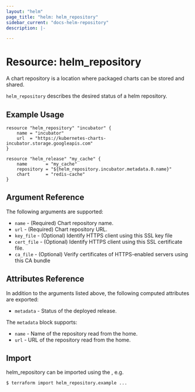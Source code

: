 ```yaml
---
layout: "helm"
page_title: "helm: helm_repository"
sidebar_current: "docs-helm-repository"
description: |-

---
```


# Resource: helm_repository

A chart repository is a location where packaged charts can be stored and shared.

`helm_repository` describes the desired status of a helm repository.

## Example Usage

```hcl
resource "helm_repository" "incubator" {
    name = "incubator"
    url  = "https://kubernetes-charts-incubator.storage.googleapis.com"
}

resource "helm_release" "my_cache" {
    name       = "my_cache"
    repository = "${helm_repository.incubator.metadata.0.name}"
    chart      = "redis-cache"
}
```

## Argument Reference

The following arguments are supported:

* `name` - (Required) Chart repository name.
* `url` - (Required) Chart repository URL.
* `key_file` - (Optional) Identify HTTPS client using this SSL key file
* `cert_file` - (Optional) Identify HTTPS client using this SSL certificate file.
* `ca_file` - (Optional) Verify certificates of HTTPS-enabled servers using this CA bundle

## Attributes Reference

In addition to the arguments listed above, the following computed attributes are
exported:

* `metadata` - Status of the deployed release.

The `metadata` block supports:

* `name` - Name of the repository read from the home.
* `url` - URL of the repository read from the home.

## Import

helm_repository can be imported using the , e.g.

```
$ terraform import helm_repository.example ...
```
